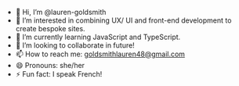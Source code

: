 - 👋 Hi, I’m @lauren-goldsmith
- 👀 I’m interested in combining UX/ UI and front-end development to create bespoke sites.
- 🌱 I’m currently learning JavaScript and TypeScript.
- 💞️ I’m looking to collaborate in future! 
- 📫 How to reach me: goldsmithlauren48@gmail.com
- 😄 Pronouns: she/her
- ⚡ Fun fact: I speak French! 

<!---
lauren-goldsmith/lauren-goldsmith is a ✨ special ✨ repository because its `README.md` (this file) appears on your GitHub profile.
You can click the Preview link to take a look at your changes.
--->

